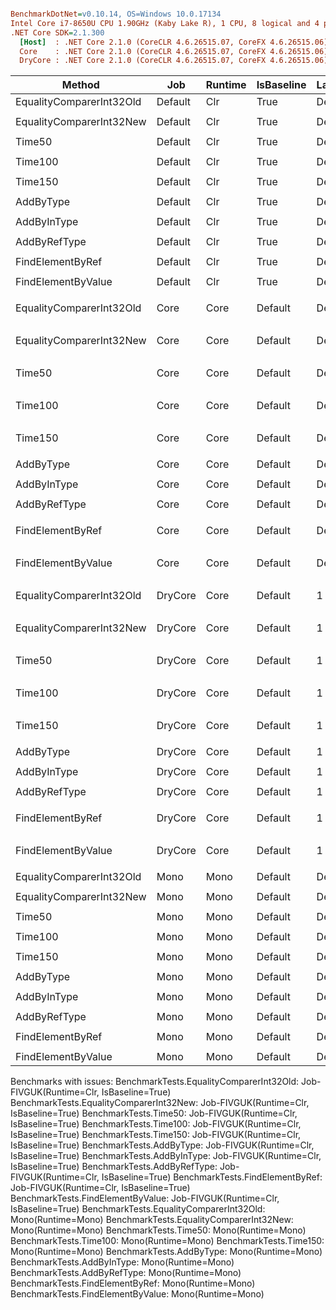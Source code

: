 ``` ini

BenchmarkDotNet=v0.10.14, OS=Windows 10.0.17134
Intel Core i7-8650U CPU 1.90GHz (Kaby Lake R), 1 CPU, 8 logical and 4 physical cores
.NET Core SDK=2.1.300
  [Host]  : .NET Core 2.1.0 (CoreCLR 4.6.26515.07, CoreFX 4.6.26515.06), 64bit RyuJIT
  Core    : .NET Core 2.1.0 (CoreCLR 4.6.26515.07, CoreFX 4.6.26515.06), 64bit RyuJIT
  DryCore : .NET Core 2.1.0 (CoreCLR 4.6.26515.07, CoreFX 4.6.26515.06), 64bit RyuJIT


```
|                   Method |     Job | Runtime | IsBaseline | LaunchCount | RunStrategy | TargetCount | UnrollFactor | WarmupCount |               Mean |          Error |         StdDev | Scaled | ScaledSD |
|------------------------- |-------- |-------- |----------- |------------ |------------ |------------ |------------- |------------ |-------------------:|---------------:|---------------:|-------:|---------:|
| EqualityComparerInt32Old | Default |     Clr |       True |     Default |     Default |     Default |           16 |     Default |                 NA |             NA |             NA |      ? |        ? |
|                          |         |         |            |             |             |             |              |             |                    |                |                |        |          |
| EqualityComparerInt32New | Default |     Clr |       True |     Default |     Default |     Default |           16 |     Default |                 NA |             NA |             NA |      ? |        ? |
|                          |         |         |            |             |             |             |              |             |                    |                |                |        |          |
|                   Time50 | Default |     Clr |       True |     Default |     Default |     Default |           16 |     Default |                 NA |             NA |             NA |      ? |        ? |
|                          |         |         |            |             |             |             |              |             |                    |                |                |        |          |
|                  Time100 | Default |     Clr |       True |     Default |     Default |     Default |           16 |     Default |                 NA |             NA |             NA |      ? |        ? |
|                          |         |         |            |             |             |             |              |             |                    |                |                |        |          |
|                  Time150 | Default |     Clr |       True |     Default |     Default |     Default |           16 |     Default |                 NA |             NA |             NA |      ? |        ? |
|                          |         |         |            |             |             |             |              |             |                    |                |                |        |          |
|                AddByType | Default |     Clr |       True |     Default |     Default |     Default |           16 |     Default |                 NA |             NA |             NA |      ? |        ? |
|                          |         |         |            |             |             |             |              |             |                    |                |                |        |          |
|              AddByInType | Default |     Clr |       True |     Default |     Default |     Default |           16 |     Default |                 NA |             NA |             NA |      ? |        ? |
|                          |         |         |            |             |             |             |              |             |                    |                |                |        |          |
|             AddByRefType | Default |     Clr |       True |     Default |     Default |     Default |           16 |     Default |                 NA |             NA |             NA |      ? |        ? |
|                          |         |         |            |             |             |             |              |             |                    |                |                |        |          |
|         FindElementByRef | Default |     Clr |       True |     Default |     Default |     Default |           16 |     Default |                 NA |             NA |             NA |      ? |        ? |
|                          |         |         |            |             |             |             |              |             |                    |                |                |        |          |
|       FindElementByValue | Default |     Clr |       True |     Default |     Default |     Default |           16 |     Default |                 NA |             NA |             NA |      ? |        ? |
|                          |         |         |            |             |             |             |              |             |                    |                |                |        |          |
| EqualityComparerInt32Old |    Core |    Core |    Default |     Default |     Default |     Default |           16 |     Default |     126,384.207 ns |  6,291.5653 ns | 18,352.7913 ns |      ? |        ? |
|                          |         |         |            |             |             |             |              |             |                    |                |                |        |          |
| EqualityComparerInt32New |    Core |    Core |    Default |     Default |     Default |     Default |           16 |     Default |     123,156.891 ns |  4,478.8898 ns | 12,778.5245 ns |      ? |        ? |
|                          |         |         |            |             |             |             |              |             |                    |                |                |        |          |
|                   Time50 |    Core |    Core |    Default |     Default |     Default |     Default |           16 |     Default |  50,982,195.277 ns | 11,964.1648 ns |  9,990.6185 ns |      ? |        ? |
|                          |         |         |            |             |             |             |              |             |                    |                |                |        |          |
|                  Time100 |    Core |    Core |    Default |     Default |     Default |     Default |           16 |     Default | 100,978,975.729 ns | 24,374.4050 ns | 22,799.8313 ns |   1.00 |     0.00 |
|                          |         |         |            |             |             |             |              |             |                    |                |                |        |          |
|                  Time150 |    Core |    Core |    Default |     Default |     Default |     Default |           16 |     Default | 150,939,496.667 ns | 62,765.1251 ns | 58,710.5313 ns |      ? |        ? |
|                          |         |         |            |             |             |             |              |             |                    |                |                |        |          |
|                AddByType |    Core |    Core |    Default |     Default |     Default |     Default |           16 |     Default |           1.514 ns |      0.0907 ns |      0.2676 ns |      ? |        ? |
|                          |         |         |            |             |             |             |              |             |                    |                |                |        |          |
|              AddByInType |    Core |    Core |    Default |     Default |     Default |     Default |           16 |     Default |           1.088 ns |      0.0376 ns |      0.1097 ns |      ? |        ? |
|                          |         |         |            |             |             |             |              |             |                    |                |                |        |          |
|             AddByRefType |    Core |    Core |    Default |     Default |     Default |     Default |           16 |     Default |           1.123 ns |      0.0548 ns |      0.1572 ns |      ? |        ? |
|                          |         |         |            |             |             |             |              |             |                    |                |                |        |          |
|         FindElementByRef |    Core |    Core |    Default |     Default |     Default |     Default |           16 |     Default |      62,800.575 ns |  3,236.1226 ns |  9,490.9873 ns |      ? |        ? |
|                          |         |         |            |             |             |             |              |             |                    |                |                |        |          |
|       FindElementByValue |    Core |    Core |    Default |     Default |     Default |     Default |           16 |     Default |      83,746.641 ns |  4,746.1206 ns | 13,994.0435 ns |      ? |        ? |
|                          |         |         |            |             |             |             |              |             |                    |                |                |        |          |
| EqualityComparerInt32Old | DryCore |    Core |    Default |           1 |   ColdStart |           1 |            1 |           1 |   4,156,900.000 ns |             NA |      0.0000 ns |      ? |        ? |
|                          |         |         |            |             |             |             |              |             |                    |                |                |        |          |
| EqualityComparerInt32New | DryCore |    Core |    Default |           1 |   ColdStart |           1 |            1 |           1 |   2,318,600.000 ns |             NA |      0.0000 ns |      ? |        ? |
|                          |         |         |            |             |             |             |              |             |                    |                |                |        |          |
|                   Time50 | DryCore |    Core |    Default |           1 |   ColdStart |           1 |            1 |           1 |  53,545,000.000 ns |             NA |      0.0000 ns |      ? |        ? |
|                          |         |         |            |             |             |             |              |             |                    |                |                |        |          |
|                  Time100 | DryCore |    Core |    Default |           1 |   ColdStart |           1 |            1 |           1 | 103,412,200.000 ns |             NA |      0.0000 ns |   1.00 |     0.00 |
|                          |         |         |            |             |             |             |              |             |                    |                |                |        |          |
|                  Time150 | DryCore |    Core |    Default |           1 |   ColdStart |           1 |            1 |           1 | 152,419,300.000 ns |             NA |      0.0000 ns |      ? |        ? |
|                          |         |         |            |             |             |             |              |             |                    |                |                |        |          |
|                AddByType | DryCore |    Core |    Default |           1 |   ColdStart |           1 |            1 |           1 |         109.300 ns |             NA |      0.0000 ns |      ? |        ? |
|                          |         |         |            |             |             |             |              |             |                    |                |                |        |          |
|              AddByInType | DryCore |    Core |    Default |           1 |   ColdStart |           1 |            1 |           1 |         103.040 ns |             NA |      0.0000 ns |      ? |        ? |
|                          |         |         |            |             |             |             |              |             |                    |                |                |        |          |
|             AddByRefType | DryCore |    Core |    Default |           1 |   ColdStart |           1 |            1 |           1 |         164.430 ns |             NA |      0.0000 ns |      ? |        ? |
|                          |         |         |            |             |             |             |              |             |                    |                |                |        |          |
|         FindElementByRef | DryCore |    Core |    Default |           1 |   ColdStart |           1 |            1 |           1 |   2,297,500.000 ns |             NA |      0.0000 ns |      ? |        ? |
|                          |         |         |            |             |             |             |              |             |                    |                |                |        |          |
|       FindElementByValue | DryCore |    Core |    Default |           1 |   ColdStart |           1 |            1 |           1 |   2,590,000.000 ns |             NA |      0.0000 ns |      ? |        ? |
|                          |         |         |            |             |             |             |              |             |                    |                |                |        |          |
| EqualityComparerInt32Old |    Mono |    Mono |    Default |     Default |     Default |     Default |           16 |     Default |                 NA |             NA |             NA |      ? |        ? |
|                          |         |         |            |             |             |             |              |             |                    |                |                |        |          |
| EqualityComparerInt32New |    Mono |    Mono |    Default |     Default |     Default |     Default |           16 |     Default |                 NA |             NA |             NA |      ? |        ? |
|                          |         |         |            |             |             |             |              |             |                    |                |                |        |          |
|                   Time50 |    Mono |    Mono |    Default |     Default |     Default |     Default |           16 |     Default |                 NA |             NA |             NA |      ? |        ? |
|                          |         |         |            |             |             |             |              |             |                    |                |                |        |          |
|                  Time100 |    Mono |    Mono |    Default |     Default |     Default |     Default |           16 |     Default |                 NA |             NA |             NA |      ? |        ? |
|                          |         |         |            |             |             |             |              |             |                    |                |                |        |          |
|                  Time150 |    Mono |    Mono |    Default |     Default |     Default |     Default |           16 |     Default |                 NA |             NA |             NA |      ? |        ? |
|                          |         |         |            |             |             |             |              |             |                    |                |                |        |          |
|                AddByType |    Mono |    Mono |    Default |     Default |     Default |     Default |           16 |     Default |                 NA |             NA |             NA |      ? |        ? |
|                          |         |         |            |             |             |             |              |             |                    |                |                |        |          |
|              AddByInType |    Mono |    Mono |    Default |     Default |     Default |     Default |           16 |     Default |                 NA |             NA |             NA |      ? |        ? |
|                          |         |         |            |             |             |             |              |             |                    |                |                |        |          |
|             AddByRefType |    Mono |    Mono |    Default |     Default |     Default |     Default |           16 |     Default |                 NA |             NA |             NA |      ? |        ? |
|                          |         |         |            |             |             |             |              |             |                    |                |                |        |          |
|         FindElementByRef |    Mono |    Mono |    Default |     Default |     Default |     Default |           16 |     Default |                 NA |             NA |             NA |      ? |        ? |
|                          |         |         |            |             |             |             |              |             |                    |                |                |        |          |
|       FindElementByValue |    Mono |    Mono |    Default |     Default |     Default |     Default |           16 |     Default |                 NA |             NA |             NA |      ? |        ? |

Benchmarks with issues:
  BenchmarkTests.EqualityComparerInt32Old: Job-FIVGUK(Runtime=Clr, IsBaseline=True)
  BenchmarkTests.EqualityComparerInt32New: Job-FIVGUK(Runtime=Clr, IsBaseline=True)
  BenchmarkTests.Time50: Job-FIVGUK(Runtime=Clr, IsBaseline=True)
  BenchmarkTests.Time100: Job-FIVGUK(Runtime=Clr, IsBaseline=True)
  BenchmarkTests.Time150: Job-FIVGUK(Runtime=Clr, IsBaseline=True)
  BenchmarkTests.AddByType: Job-FIVGUK(Runtime=Clr, IsBaseline=True)
  BenchmarkTests.AddByInType: Job-FIVGUK(Runtime=Clr, IsBaseline=True)
  BenchmarkTests.AddByRefType: Job-FIVGUK(Runtime=Clr, IsBaseline=True)
  BenchmarkTests.FindElementByRef: Job-FIVGUK(Runtime=Clr, IsBaseline=True)
  BenchmarkTests.FindElementByValue: Job-FIVGUK(Runtime=Clr, IsBaseline=True)
  BenchmarkTests.EqualityComparerInt32Old: Mono(Runtime=Mono)
  BenchmarkTests.EqualityComparerInt32New: Mono(Runtime=Mono)
  BenchmarkTests.Time50: Mono(Runtime=Mono)
  BenchmarkTests.Time100: Mono(Runtime=Mono)
  BenchmarkTests.Time150: Mono(Runtime=Mono)
  BenchmarkTests.AddByType: Mono(Runtime=Mono)
  BenchmarkTests.AddByInType: Mono(Runtime=Mono)
  BenchmarkTests.AddByRefType: Mono(Runtime=Mono)
  BenchmarkTests.FindElementByRef: Mono(Runtime=Mono)
  BenchmarkTests.FindElementByValue: Mono(Runtime=Mono)

